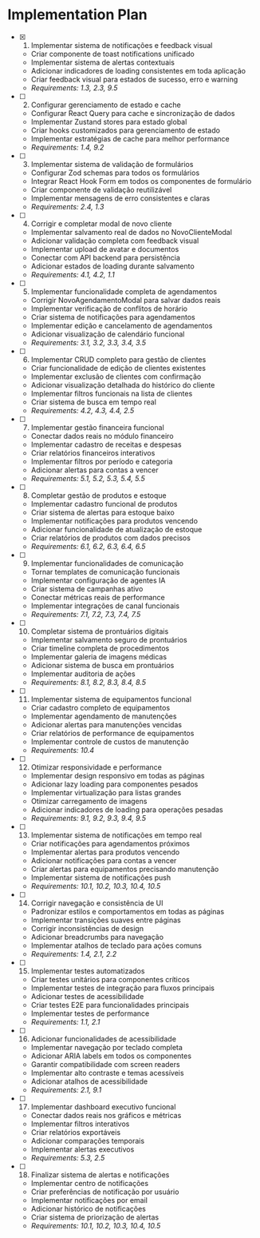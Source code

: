 # Implementation Plan

- [x] 1. Implementar sistema de notificações e feedback visual





  - Criar componente de toast notifications unificado
  - Implementar sistema de alertas contextuais
  - Adicionar indicadores de loading consistentes em toda aplicação
  - Criar feedback visual para estados de sucesso, erro e warning
  - _Requirements: 1.3, 2.3, 9.5_

- [ ] 2. Configurar gerenciamento de estado e cache
  - Configurar React Query para cache e sincronização de dados
  - Implementar Zustand stores para estado global
  - Criar hooks customizados para gerenciamento de estado
  - Implementar estratégias de cache para melhor performance
  - _Requirements: 1.4, 9.2_

- [ ] 3. Implementar sistema de validação de formulários
  - Configurar Zod schemas para todos os formulários
  - Integrar React Hook Form em todos os componentes de formulário
  - Criar componente de validação reutilizável
  - Implementar mensagens de erro consistentes e claras
  - _Requirements: 2.4, 1.3_

- [ ] 4. Corrigir e completar modal de novo cliente









  - Implementar salvamento real de dados no NovoClienteModal
  - Adicionar validação completa com feedback visual
  - Implementar upload de avatar e documentos
  - Conectar com API backend para persistência
  - Adicionar estados de loading durante salvamento
  - _Requirements: 4.1, 4.2, 1.1_

- [ ] 5. Implementar funcionalidade completa de agendamentos
  - Corrigir NovoAgendamentoModal para salvar dados reais
  - Implementar verificação de conflitos de horário
  - Criar sistema de notificações para agendamentos
  - Implementar edição e cancelamento de agendamentos
  - Adicionar visualização de calendário funcional
  - _Requirements: 3.1, 3.2, 3.3, 3.4, 3.5_

- [ ] 6. Implementar CRUD completo para gestão de clientes
  - Criar funcionalidade de edição de clientes existentes
  - Implementar exclusão de clientes com confirmação
  - Adicionar visualização detalhada do histórico do cliente
  - Implementar filtros funcionais na lista de clientes
  - Criar sistema de busca em tempo real
  - _Requirements: 4.2, 4.3, 4.4, 2.5_

- [ ] 7. Implementar gestão financeira funcional
  - Conectar dados reais no módulo financeiro
  - Implementar cadastro de receitas e despesas
  - Criar relatórios financeiros interativos
  - Implementar filtros por período e categoria
  - Adicionar alertas para contas a vencer
  - _Requirements: 5.1, 5.2, 5.3, 5.4, 5.5_

- [ ] 8. Completar gestão de produtos e estoque
  - Implementar cadastro funcional de produtos
  - Criar sistema de alertas para estoque baixo
  - Implementar notificações para produtos vencendo
  - Adicionar funcionalidade de atualização de estoque
  - Criar relatórios de produtos com dados precisos
  - _Requirements: 6.1, 6.2, 6.3, 6.4, 6.5_

- [ ] 9. Implementar funcionalidades de comunicação
  - Tornar templates de comunicação funcionais
  - Implementar configuração de agentes IA
  - Criar sistema de campanhas ativo
  - Conectar métricas reais de performance
  - Implementar integrações de canal funcionais
  - _Requirements: 7.1, 7.2, 7.3, 7.4, 7.5_

- [ ] 10. Completar sistema de prontuários digitais
  - Implementar salvamento seguro de prontuários
  - Criar timeline completa de procedimentos
  - Implementar galeria de imagens médicas
  - Adicionar sistema de busca em prontuários
  - Implementar auditoria de ações
  - _Requirements: 8.1, 8.2, 8.3, 8.4, 8.5_

- [ ] 11. Implementar sistema de equipamentos funcional
  - Criar cadastro completo de equipamentos
  - Implementar agendamento de manutenções
  - Adicionar alertas para manutenções vencidas
  - Criar relatórios de performance de equipamentos
  - Implementar controle de custos de manutenção
  - _Requirements: 10.4_

- [ ] 12. Otimizar responsividade e performance
  - Implementar design responsivo em todas as páginas
  - Adicionar lazy loading para componentes pesados
  - Implementar virtualização para listas grandes
  - Otimizar carregamento de imagens
  - Adicionar indicadores de loading para operações pesadas
  - _Requirements: 9.1, 9.2, 9.3, 9.4, 9.5_

- [ ] 13. Implementar sistema de notificações em tempo real
  - Criar notificações para agendamentos próximos
  - Implementar alertas para produtos vencendo
  - Adicionar notificações para contas a vencer
  - Criar alertas para equipamentos precisando manutenção
  - Implementar sistema de notificações push
  - _Requirements: 10.1, 10.2, 10.3, 10.4, 10.5_

- [ ] 14. Corrigir navegação e consistência de UI
  - Padronizar estilos e comportamentos em todas as páginas
  - Implementar transições suaves entre páginas
  - Corrigir inconsistências de design
  - Adicionar breadcrumbs para navegação
  - Implementar atalhos de teclado para ações comuns
  - _Requirements: 1.4, 2.1, 2.2_

- [ ] 15. Implementar testes automatizados
  - Criar testes unitários para componentes críticos
  - Implementar testes de integração para fluxos principais
  - Adicionar testes de acessibilidade
  - Criar testes E2E para funcionalidades principais
  - Implementar testes de performance
  - _Requirements: 1.1, 2.1_

- [ ] 16. Adicionar funcionalidades de acessibilidade
  - Implementar navegação por teclado completa
  - Adicionar ARIA labels em todos os componentes
  - Garantir compatibilidade com screen readers
  - Implementar alto contraste e temas acessíveis
  - Adicionar atalhos de acessibilidade
  - _Requirements: 2.1, 9.1_

- [ ] 17. Implementar dashboard executivo funcional
  - Conectar dados reais nos gráficos e métricas
  - Implementar filtros interativos
  - Criar relatórios exportáveis
  - Adicionar comparações temporais
  - Implementar alertas executivos
  - _Requirements: 5.3, 2.5_

- [ ] 18. Finalizar sistema de alertas e notificações
  - Implementar centro de notificações
  - Criar preferências de notificação por usuário
  - Implementar notificações por email
  - Adicionar histórico de notificações
  - Criar sistema de priorização de alertas
  - _Requirements: 10.1, 10.2, 10.3, 10.4, 10.5_